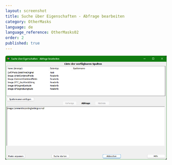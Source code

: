 ```yaml
---
layout: screenshot
title: Suche über Eigenschaften - Abfrage bearbeiten
category: OtherMasks
language: de
language_reference: OtherMasks02
order: 2
published: true
---
```

<img src="https://raw.githubusercontent.com/QuickImageComment/QuickImageComment/main/UserManual/images/Deutsch-prg/FormFindQuery.png">
